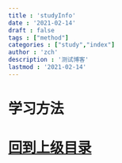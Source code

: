 ```yaml
---
title : 'studyInfo'
date : '2021-02-14'
draft : false
tags : ["method"]
categories : ["study","index"]
author : 'zch'
description : '测试博客'
lastmod : '2021-02-14'
---
```




# 学习方法

















































# [回到上级目录](../index.md)
